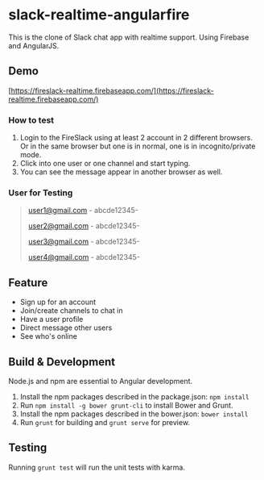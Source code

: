 # slack-realtime-angularfire

This is the clone of Slack chat app with realtime support. Using Firebase and AngularJS.

## Demo

[https://fireslack-realtime.firebaseapp.com/](https://fireslack-realtime.firebaseapp.com/)
 
### How to test

1. Login to the FireSlack using at least 2 account in 2 different browsers. Or in the same browser but one is in normal, one is in incognito/private mode. 
2. Click into one user or one channel and start typing.
3. You can see the message appear in another browser as well.

### User for Testing

> user1@gmail.com - abcde12345-
> 
> user2@gmail.com - abcde12345-
> 
> user3@gmail.com - abcde12345-
> 
> user4@gmail.com - abcde12345-

## Feature

- Sign up for an account
- Join/create channels to chat in
- Have a user profile
- Direct message other users
- See who's online

## Build & Development

Node.js and npm are essential to Angular development.

1. Install the npm packages described in the package.json: `npm install`
2. Run `npm install -g bower grunt-cli` to install Bower and Grunt.
3. Install the npm packages described in the bower.json: `bower install`
4. Run `grunt` for building and `grunt serve` for preview.

## Testing

Running `grunt test` will run the unit tests with karma.
